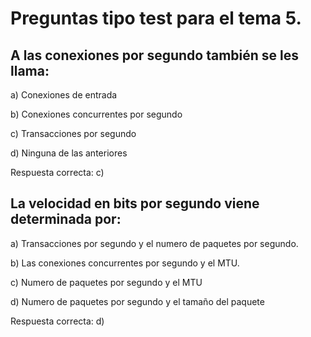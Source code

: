 # Preguntas tipo test para el tema 5.

## A las conexiones por segundo también se les llama:

a) Conexiones de entrada

b) Conexiones concurrentes por segundo

c) Transacciones por segundo

d) Ninguna de las anteriores

Respuesta correcta: c)

## La velocidad en bits por segundo viene determinada por:

a) Transacciones por segundo y el numero de paquetes por segundo.

b) Las conexiones concurrentes por segundo y el MTU.

c) Numero de paquetes por segundo y el MTU

d) Numero de paquetes por segundo y el tamaño del paquete

Respuesta correcta: d)
